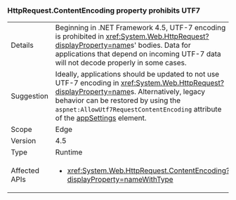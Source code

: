 ### HttpRequest.ContentEncoding property prohibits UTF7

|   |   |
|---|---|
|Details|Beginning in .NET Framework 4.5, UTF-7 encoding is prohibited in <xref:System.Web.HttpRequest?displayProperty=name>s' bodies. Data for applications that depend on incoming UTF-7 data will not decode properly in some cases.|
|Suggestion|Ideally, applications should be updated to not use UTF-7 encoding in <xref:System.Web.HttpRequest?displayProperty=name>s. Alternatively, legacy behavior can be restored by using the <code>aspnet:AllowUtf7RequestContentEncoding</code> attribute of the [appSettings](~/docs/framework/configure-apps/file-schema/appsettings/appsettings-element-for-configuration.md) element.|
|Scope|Edge|
|Version|4.5|
|Type|Runtime|
|Affected APIs|<ul><li><xref:System.Web.HttpRequest.ContentEncoding?displayProperty=nameWithType></li></ul>|
